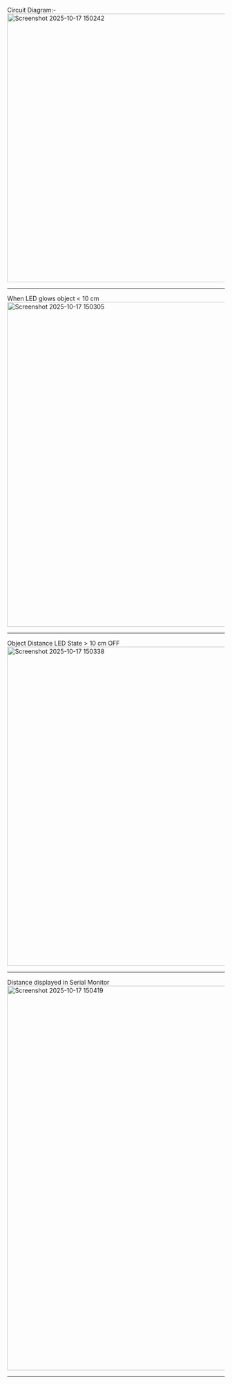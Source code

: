 Circuit Diagram:-
<img width="1358" height="621" alt="Screenshot 2025-10-17 150242" src="https://github.com/user-attachments/assets/fa404d19-6bf3-4ce4-8e71-84ca6a68ca11" />

*****

When LED glows object < 10 cm
<img width="1419" height="751" alt="Screenshot 2025-10-17 150305" src="https://github.com/user-attachments/assets/f9e9fd95-8ad3-43ab-85f1-5c96cbdb0928" />

*****

Object Distance	LED State > 10 cm	OFF
<img width="1392" height="738" alt="Screenshot 2025-10-17 150338" src="https://github.com/user-attachments/assets/2427bd8c-0a9d-432d-be1d-2aeff6030850" />

*****

Distance displayed in Serial Monitor
<img width="1895" height="889" alt="Screenshot 2025-10-17 150419" src="https://github.com/user-attachments/assets/b5c54d84-262c-49c3-bab5-693c7f99b4e5" />

*****
